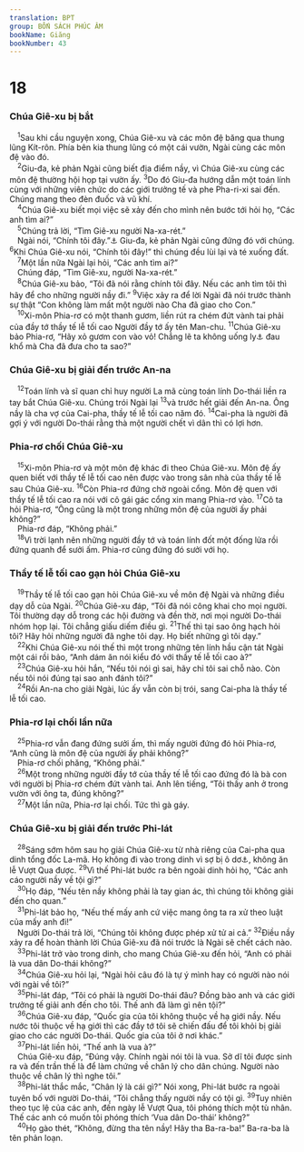 ```yaml
---
translation: BPT
group: BỐN SÁCH PHÚC ÂM
bookName: Giăng 
bookNumber: 43
---
```


<div class="title"><h1>18</h1><h3>Chúa Giê-xu bị bắt</h3></div>
<span class="verse gi_18_1"> <sup>1</sup>Sau khi cầu nguyện xong, Chúa Giê-xu và các môn đệ băng qua thung lũng Kít-rôn. Phía bên kia thung lũng có một cái vườn, Ngài cùng các môn đệ vào đó.<br/></span>
<span class="verse gi_18_2"> <sup>2</sup>Giu-đa, kẻ phản Ngài cũng biết địa điểm nầy, vì Chúa Giê-xu cùng các môn đệ thường hội họp tại vườn ấy.</span>
<span class="verse gi_18_3"><sup>3</sup>Do đó Giu-đa hướng dẫn một toán lính cùng với những viên chức do các giới trưởng tế và phe Pha-ri-xi sai đến. Chúng mang theo đèn đuốc và vũ khí.<br/></span>
<span class="verse gi_18_4"> <sup>4</sup>Chúa Giê-xu biết mọi việc sẽ xảy đến cho mình nên bước tới hỏi họ, “Các anh tìm ai?”<br/></span>
<span class="verse gi_18_5"> <sup>5</sup>Chúng trả lời, “Tìm Giê-xu người Na-xa-rét.”<br/> Ngài nói, “Chính tôi đây.”<a data-toggle="tooltip" data-placement="bottom" title="Hay “Tôi là Giê-xu đây.” Cụm từ nầy cũng có thể có nghĩa tương tự như 8:24, 28, 58; 13:19. Xem thêm câu 8.">⚓</a> Giu-đa, kẻ phản Ngài cũng đứng đó với chúng.</span>
<span class="verse gi_18_6"><sup>6</sup>Khi Chúa Giê-xu nói, “Chính tôi đây!” thì chúng đều lùi lại và té xuống đất.<br/></span>
<span class="verse gi_18_7"> <sup>7</sup>Một lần nữa Ngài lại hỏi, “Các anh tìm ai?”<br/> Chúng đáp, “Tìm Giê-xu, người Na-xa-rét.”<br/></span>
<span class="verse gi_18_8"> <sup>8</sup>Chúa Giê-xu bảo, “Tôi đã nói rằng chính tôi đây. Nếu các anh tìm tôi thì hãy để cho những người nầy đi.”</span>
<span class="verse gi_18_9"><sup>9</sup>Việc xảy ra để lời Ngài đã nói trước thành sự thật “Con không làm mất một người nào Cha đã giao cho Con.”<br/></span>
<span class="verse gi_18_10"> <sup>10</sup>Xi-môn Phia-rơ có một thanh gươm, liền rút ra chém đứt vành tai phải của đầy tớ thầy tế lễ tối cao Người đầy tớ ấy tên Man-chu.</span>
<span class="verse gi_18_11"><sup>11</sup>Chúa Giê-xu bảo Phia-rơ, “Hãy xỏ gươm con vào vỏ! Chẳng lẽ ta không uống ly<a data-toggle="tooltip" data-placement="bottom" title="Chúa Giê-xu muốn nói những khốn khổ sẽ xảy ra cho Ngài. Chấp nhận những điều đó là việc rất khó chẳng khác nào uống một chất đắng.">⚓</a> đau khổ mà Cha đã đưa cho ta sao?”<br/></span>
<div class="title"><h3>Chúa Giê-xu bị giải đến trước An-na</h3></div>
<span class="verse gi_18_12"> <sup>12</sup>Toán lính và sĩ quan chỉ huy người La mã cùng toán lính Do-thái liền ra tay bắt Chúa Giê-xu. Chúng trói Ngài lại</span>
<span class="verse gi_18_13"><sup>13</sup>và trước hết giải đến An-na. Ông nầy là cha vợ của Cai-pha, thầy tế lễ tối cao năm đó.</span>
<span class="verse gi_18_14"><sup>14</sup>Cai-pha là người đã gợi ý với người Do-thái rằng thà một người chết vì dân thì có lợi hơn.<br/></span>
<div class="title"><h3>Phia-rơ chối Chúa Giê-xu</h3></div>
<span class="verse gi_18_15"> <sup>15</sup>Xi-môn Phia-rơ và một môn đệ khác đi theo Chúa Giê-xu. Môn đệ ấy quen biết với thầy tế lễ tối cao nên được vào trong sân nhà của thầy tế lễ sau Chúa Giê-xu.</span>
<span class="verse gi_18_16"><sup>16</sup>Còn Phia-rơ đứng chờ ngoài cổng. Môn đệ quen với thầy tế lễ tối cao ra nói với cô gái gác cổng xin mang Phia-rơ vào.</span>
<span class="verse gi_18_17"><sup>17</sup>Cô ta hỏi Phia-rơ, “Ông cũng là một trong những môn đệ của người ấy phải không?”<br/> Phia-rơ đáp, “Không phải.”<br/></span>
<span class="verse gi_18_18"> <sup>18</sup>Vì trời lạnh nên những người đầy tớ và toán lính đốt một đống lửa rồi đứng quanh để sưởi ấm. Phia-rơ cũng đứng đó sưởi với họ.<br/></span>
<div class="title"><h3>Thầy tế lễ tối cao gạn hỏi Chúa Giê-xu</h3></div>
<span class="verse gi_18_19"> <sup>19</sup>Thầy tế lễ tối cao gạn hỏi Chúa Giê-xu về môn đệ Ngài và những điều dạy dỗ của Ngài.</span>
<span class="verse gi_18_20"><sup>20</sup>Chúa Giê-xu đáp, “Tôi đã nói công khai cho mọi người. Tôi thường dạy dỗ trong các hội đường và đền thờ, nơi mọi người Do-thái nhóm họp lại. Tôi chẳng giấu diếm điều gì.</span>
<span class="verse gi_18_21"><sup>21</sup>Thế thì tại sao ông hạch hỏi tôi? Hãy hỏi những người đã nghe tôi dạy. Họ biết những gì tôi dạy.”<br/></span>
<span class="verse gi_18_22"> <sup>22</sup>Khi Chúa Giê-xu nói thế thì một trong những tên lính hầu cận tát Ngài một cái rồi bảo, “Anh dám ăn nói kiểu đó với thầy tế lễ tối cao à?”<br/></span>
<span class="verse gi_18_23"> <sup>23</sup>Chúa Giê-xu hỏi hắn, “Nếu tôi nói gì sai, hãy chỉ tôi sai chỗ nào. Còn nếu tôi nói đúng tại sao anh đánh tôi?”<br/></span>
<span class="verse gi_18_24"> <sup>24</sup>Rồi An-na cho giải Ngài, lúc ấy vẫn còn bị trói, sang Cai-pha là thầy tế lễ tối cao.<br/></span>
<div class="title"><h3>Phia-rơ lại chối lần nữa</h3></div>
<span class="verse gi_18_25"> <sup>25</sup>Phia-rơ vẫn đang đứng sưởi ấm, thì mấy người đứng đó hỏi Phia-rơ, “Anh cũng là môn đệ của người ấy phải không?”<br/> Phia-rơ chối phăng, “Không phải.”<br/></span>
<span class="verse gi_18_26"> <sup>26</sup>Một trong những người đầy tớ của thầy tế lễ tối cao đứng đó là bà con với người bị Phia-rơ chém đứt vành tai. Anh lên tiếng, “Tôi thấy anh ở trong vườn với ông ta, đúng không?”<br/></span>
<span class="verse gi_18_27"> <sup>27</sup>Một lần nữa, Phia-rơ lại chối. Tức thì gà gáy.<br/></span>
<div class="title"><h3>Chúa Giê-xu bị giải đến trước Phi-lát</h3></div>
<span class="verse gi_18_28"> <sup>28</sup>Sáng sớm hôm sau họ giải Chúa Giê-xu từ nhà riêng của Cai-pha qua dinh tổng đốc La-mã. Họ không đi vào trong dinh vì sợ bị ô dơ<a data-toggle="tooltip" data-placement="bottom" title="Nếu người Do-thái bước vào nhà của một người ngoại quốc thì họ sẽ trở nên ô dơ, không thích nghi để thờ phụng. Xem Gi 11:55.">⚓</a>, không ăn lễ Vượt Qua được.</span>
<span class="verse gi_18_29"><sup>29</sup>Vì thế Phi-lát bước ra bên ngoài dinh hỏi họ, “Các anh cáo người nầy về tội gì?”<br/></span>
<span class="verse gi_18_30"> <sup>30</sup>Họ đáp, “Nếu tên nầy không phải là tay gian ác, thì chúng tôi không giải đến cho quan.”<br/></span>
<span class="verse gi_18_31"> <sup>31</sup>Phi-lát bảo họ, “Nếu thế mấy anh cứ việc mang ông ta ra xử theo luật của mấy anh đi!”<br/> Người Do-thái trả lời, “Chúng tôi không được phép xử tử ai cả.”</span>
<span class="verse gi_18_32"><sup>32</sup>Điều nầy xảy ra để hoàn thành lời Chúa Giê-xu đã nói trước là Ngài sẽ chết cách nào.<br/></span>
<span class="verse gi_18_33"> <sup>33</sup>Phi-lát trở vào trong dinh, cho mang Chúa Giê-xu đến hỏi, “Anh có phải là vua dân Do-thái không?”<br/></span>
<span class="verse gi_18_34"> <sup>34</sup>Chúa Giê-xu hỏi lại, “Ngài hỏi câu đó là tự ý mình hay có người nào nói với ngài về tôi?”<br/></span>
<span class="verse gi_18_35"> <sup>35</sup>Phi-lát đáp, “Tôi có phải là người Do-thái đâu? Đồng bào anh và các giới trưởng tế giải anh đến cho tôi. Thế anh đã làm gì nên tội?”<br/></span>
<span class="verse gi_18_36"> <sup>36</sup>Chúa Giê-xu đáp, “Quốc gia của tôi không thuộc về hạ giới nầy. Nếu nước tôi thuộc về hạ giới thì các đầy tớ tôi sẽ chiến đấu để tôi khỏi bị giải giao cho các người Do-thái. Quốc gia của tôi ở nơi khác.”<br/></span>
<span class="verse gi_18_37"> <sup>37</sup>Phi-lát liền hỏi, “Thế anh là vua à?”<br/> Chúa Giê-xu đáp, “Đúng vậy. Chính ngài nói tôi là vua. Sở dĩ tôi được sinh ra và đến trần thế là để làm chứng về chân lý cho dân chúng. Người nào thuộc về chân lý thì nghe tôi.”<br/></span>
<span class="verse gi_18_38"> <sup>38</sup>Phi-lát thắc mắc, “Chân lý là cái gì?” Nói xong, Phi-lát bước ra ngoài tuyên bố với người Do-thái, “Tôi chẳng thấy người nầy có tội gì.</span>
<span class="verse gi_18_39"><sup>39</sup>Tuy nhiên theo tục lệ của các anh, đến ngày lễ Vượt Qua, tôi phóng thích một tù nhân. Thế các anh có muốn tôi phóng thích ‘Vua dân Do-thái’ không?”<br/></span>
<span class="verse gi_18_40"> <sup>40</sup>Họ gào thét, “Không, đừng tha tên nầy! Hãy tha Ba-ra-ba!” Ba-ra-ba là tên phản loạn.<br/></span>

